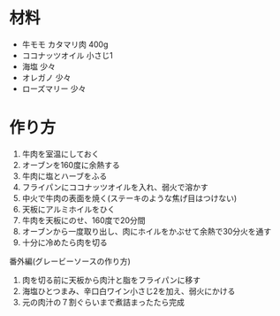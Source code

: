# 材料

- 牛モモ カタマリ肉 400g
- ココナッツオイル 小さじ1
- 海塩 少々
- オレガノ 少々
- ローズマリー 少々

# 作り方

1. 牛肉を室温にしておく
1. オーブンを160度に余熱する
1. 牛肉に塩とハーブをふる
1. フライパンにココナッツオイルを入れ、弱火で溶かす
1. 中火で牛肉の表面を焼く(ステーキのような焦げ目はつけない)
1. 天板にアルミホイルをひく
1. 牛肉を天板にのせ、160度で20分間
1. オーブンから一度取り出し、肉にホイルをかぶせて余熱で30分火を通す
1. 十分に冷めたら肉を切る

番外編(グレービーソースの作り方)
1. 肉を切る前に天板から肉汁と脂をフライパンに移す
1. 海塩ひとつまみ、辛口白ワイン小さじ2を加え、弱火にかける
1. 元の肉汁の７割ぐらいまで煮詰まったたら完成

